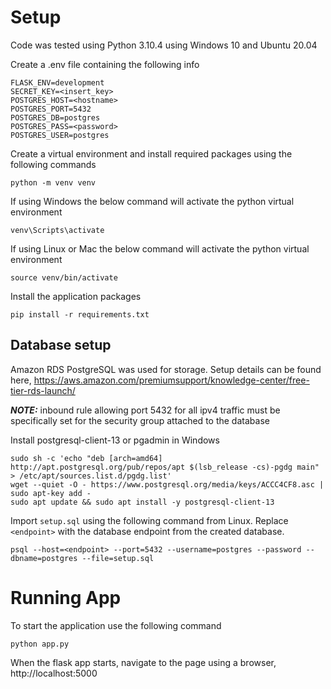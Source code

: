 # Setup
Code was tested using Python 3.10.4 using Windows 10 and Ubuntu 20.04

Create a .env file containing the following info
```
FLASK_ENV=development
SECRET_KEY=<insert_key>
POSTGRES_HOST=<hostname>
POSTGRES_PORT=5432
POSTGRES_DB=postgres
POSTGRES_PASS=<password>
POSTGRES_USER=postgres
```

Create a virtual environment and install required packages using the following commands
```
python -m venv venv
```

If using Windows the below command will activate the python virtual environment
```
venv\Scripts\activate
```

If using Linux or Mac the below command will activate the python virtual environment
```
source venv/bin/activate
```

Install the application packages
```
pip install -r requirements.txt
```

## Database setup
Amazon RDS PostgreSQL was used for storage. Setup details can be found here, https://aws.amazon.com/premiumsupport/knowledge-center/free-tier-rds-launch/

***NOTE:*** inbound rule allowing port 5432 for all ipv4 traffic must be specifically set for the security group attached to the database

Install postgresql-client-13 or pgadmin in Windows
```
sudo sh -c 'echo "deb [arch=amd64] http://apt.postgresql.org/pub/repos/apt $(lsb_release -cs)-pgdg main" > /etc/apt/sources.list.d/pgdg.list'
wget --quiet -O - https://www.postgresql.org/media/keys/ACCC4CF8.asc | sudo apt-key add -
sudo apt update && sudo apt install -y postgresql-client-13
```

Import `setup.sql` using the following command from Linux. Replace `<endpoint>` with the database endpoint from the created database.
```
psql --host=<endpoint> --port=5432 --username=postgres --password --dbname=postgres --file=setup.sql
```

# Running App
To start the application use the following command
```
python app.py
```

When the flask app starts, navigate to the page using a browser, http://localhost:5000
